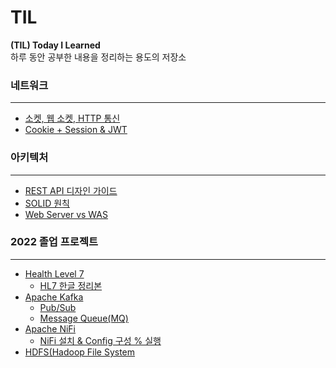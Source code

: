 # TIL
<b>(TIL) Today I Learned</b>\
하루 동안 공부한 내용을 정리하는 용도의 저장소

### 네트워크
---
- [소켓, 웹 소켓, HTTP 통신](https://shade-sled-bf2.notion.site/HTTP-3ffbdb86d3be4f23ba6248dc975856c0)
- [Cookie + Session & JWT](https://shade-sled-bf2.notion.site/Cookie-Session-40195d422a0142a48e4a86eed9cf12a8)

### 아키텍처
---
- [REST API 디자인 가이드](https://shade-sled-bf2.notion.site/REST-API-5cbcfb59185547649733f7a56623a160)
- [SOLID 원칙](https://shade-sled-bf2.notion.site/SOLID-a9224f12e7254ec8bf05fe07622d04e6)
- [Web Server vs WAS](https://shade-sled-bf2.notion.site/Web-Server-vs-WAS-0e41d262ec6240699751e78f169f39a4)

### 2022 졸업 프로젝트
---
- [Health Level 7](https://shade-sled-bf2.notion.site/HL7-ffe27fa14c3c46a0be0b83c3339ff1d9)
  - [HL7 한글 정리본](https://shade-sled-bf2.notion.site/8d698e0d14404569bbecc8edf0383487)
- [Apache Kafka](https://shade-sled-bf2.notion.site/Apache-Kafka-ae2ece4a464948ef94f9bcfe9e7a289a)
  - [Pub/Sub](https://shade-sled-bf2.notion.site/Pub-Sub-9f51e9de95fc4b208bcfaad44fd4d4e9)
  - [Message Queue(MQ)](https://shade-sled-bf2.notion.site/Message-Queue-MQ-ca31a024325b4a33b67bf24f7c654379)
- [Apache NiFi](https://shade-sled-bf2.notion.site/Apache-NiFi-e3d47fe5a0114d7d94f86c22d7a271db) 
  - [NiFi 설치 & Config 구성 % 실행](https://shade-sled-bf2.notion.site/NiFi-baf0a9957ecf429c8eaf3131099c0098)
- [HDFS(Hadoop File System](https://shade-sled-bf2.notion.site/HDFS-fcc6f7bab5ce451b9cc77828521a56e9)
